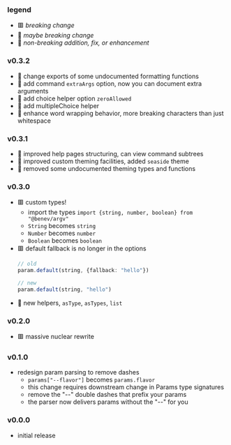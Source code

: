 
### legend

- 🟥 *breaking change*
- 🔶 *maybe breaking change*
- 🍏 *non-breaking addition, fix, or enhancement*

### v0.3.2
- 🔶 change exports of some undocumented formatting functions
- 🍏 add command `extraArgs` option, now you can document extra arguments
- 🍏 add choice helper option `zeroAllowed`
- 🍏 add multipleChoice helper
- 🍏 enhance word wrapping behavior, more breaking characters than just whitespace

### v0.3.1
- 🍏 improved help pages structuring, can view command subtrees
- 🍏 improved custom theming facilities, added `seaside` theme
- 🔶 removed some undocumented theming types and functions

### v0.3.0
- 🟥 custom types!
    - import the types `import {string, number, boolean} from "@benev/argv"`
    - `String` becomes `string`
    - `Number` becomes `number`
    - `Boolean` becomes `boolean`
- 🟥 default fallback is no longer in the options
    ```ts
    // old
    param.default(string, {fallback: "hello"})

    // new
    param.default(string, "hello")
    ```
- 🍏 new helpers, `asType`, `asTypes`, `list`

### v0.2.0
- 🟥 massive nuclear rewrite

### v0.1.0
- redesign param parsing to remove dashes
    - `params["--flavor"]` becomes `params.flavor`
    - this change requires downstream change in Params type signatures
    - remove the "--" double dashes that prefix your params
    - the parser now delivers params without the "--" for you

### v0.0.0
- initial release

